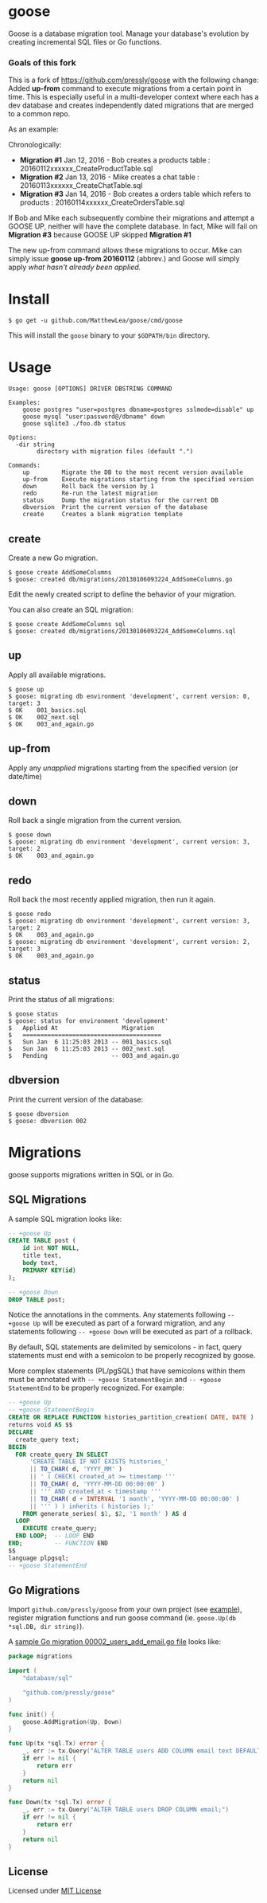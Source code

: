 # goose

Goose is a database migration tool. Manage your database's evolution by creating incremental SQL files or Go functions.


### Goals of this fork

This is a fork of https://github.com/pressly/goose with the following change:
Added **up-from** command to execute migrations from a certain point in time.  This is especially useful in a multi-developer 
context where each has a dev database and creates independently dated migrations that are merged to a common repo.

As an example:

Chronologically:
* **Migration \#1** Jan 12, 2016 - Bob creates a products table  : 20160112xxxxxx_CreateProductTable.sql
* **Migration \#2** Jan 13, 2016 - Mike creates a chat table  : 20160113xxxxxx_CreateChatTable.sql
* **Migration \#3** Jan 14, 2016 - Bob creates a orders table which refers to products :  20160114xxxxxx_CreateOrdersTable.sql

If Bob and Mike each subsequently combine their migrations and attempt a GOOSE UP, neither will have the complete database.  In fact, Mike will fail on 
**Migration \#3** because GOOSE UP skipped **Migration \#1**  

The new up-from command allows these migrations to occur.  Mike can simply issue **goose up-from 20160112** (abbrev.) and Goose will simply apply *what hasn't already been applied.*


# Install

    $ go get -u github.com/MatthewLea/goose/cmd/goose

This will install the `goose` binary to your `$GOPATH/bin` directory.

# Usage

```
Usage: goose [OPTIONS] DRIVER DBSTRING COMMAND

Examples:
    goose postgres "user=postgres dbname=postgres sslmode=disable" up
    goose mysql "user:password@/dbname" down
    goose sqlite3 ./foo.db status

Options:
  -dir string
    	directory with migration files (default ".")

Commands:
    up         Migrate the DB to the most recent version available
    up-from    Execute migrations starting from the specified version
    down       Roll back the version by 1
    redo       Re-run the latest migration
    status     Dump the migration status for the current DB
    dbversion  Print the current version of the database
    create     Creates a blank migration template
```
## create

Create a new Go migration.

    $ goose create AddSomeColumns
    $ goose: created db/migrations/20130106093224_AddSomeColumns.go

Edit the newly created script to define the behavior of your migration.

You can also create an SQL migration:

    $ goose create AddSomeColumns sql
    $ goose: created db/migrations/20130106093224_AddSomeColumns.sql

## up

Apply all available migrations.

    $ goose up
    $ goose: migrating db environment 'development', current version: 0, target: 3
    $ OK    001_basics.sql
    $ OK    002_next.sql
    $ OK    003_and_again.go

## up-from

Apply any *unapplied* migrations starting from the specified version (or date/time)

## down

Roll back a single migration from the current version.

    $ goose down
    $ goose: migrating db environment 'development', current version: 3, target: 2
    $ OK    003_and_again.go

## redo

Roll back the most recently applied migration, then run it again.

    $ goose redo
    $ goose: migrating db environment 'development', current version: 3, target: 2
    $ OK    003_and_again.go
    $ goose: migrating db environment 'development', current version: 2, target: 3
    $ OK    003_and_again.go

## status

Print the status of all migrations:

    $ goose status
    $ goose: status for environment 'development'
    $   Applied At                  Migration
    $   =======================================
    $   Sun Jan  6 11:25:03 2013 -- 001_basics.sql
    $   Sun Jan  6 11:25:03 2013 -- 002_next.sql
    $   Pending                  -- 003_and_again.go

## dbversion

Print the current version of the database:

    $ goose dbversion
    $ goose: dbversion 002

# Migrations

goose supports migrations written in SQL or in Go.

## SQL Migrations

A sample SQL migration looks like:

```sql
-- +goose Up
CREATE TABLE post (
    id int NOT NULL,
    title text,
    body text,
    PRIMARY KEY(id)
);

-- +goose Down
DROP TABLE post;
```

Notice the annotations in the comments. Any statements following `-- +goose Up` will be executed as part of a forward migration, and any statements following `-- +goose Down` will be executed as part of a rollback.

By default, SQL statements are delimited by semicolons - in fact, query statements must end with a semicolon to be properly recognized by goose.

More complex statements (PL/pgSQL) that have semicolons within them must be annotated with `-- +goose StatementBegin` and `-- +goose StatementEnd` to be properly recognized. For example:

```sql
-- +goose Up
-- +goose StatementBegin
CREATE OR REPLACE FUNCTION histories_partition_creation( DATE, DATE )
returns void AS $$
DECLARE
  create_query text;
BEGIN
  FOR create_query IN SELECT
      'CREATE TABLE IF NOT EXISTS histories_'
      || TO_CHAR( d, 'YYYY_MM' )
      || ' ( CHECK( created_at >= timestamp '''
      || TO_CHAR( d, 'YYYY-MM-DD 00:00:00' )
      || ''' AND created_at < timestamp '''
      || TO_CHAR( d + INTERVAL '1 month', 'YYYY-MM-DD 00:00:00' )
      || ''' ) ) inherits ( histories );'
    FROM generate_series( $1, $2, '1 month' ) AS d
  LOOP
    EXECUTE create_query;
  END LOOP;  -- LOOP END
END;         -- FUNCTION END
$$
language plpgsql;
-- +goose StatementEnd
```

## Go Migrations

Import `github.com/pressly/goose` from your own project (see [example](./example/migrations-go/cmd/main.go)), register migration functions and run goose command (ie. `goose.Up(db *sql.DB, dir string)`).

A [sample Go migration 00002_users_add_email.go file](./example/migrations-go/00002_users_add_email.go) looks like:

```go
package migrations

import (
	"database/sql"

	"github.com/pressly/goose"
)

func init() {
	goose.AddMigration(Up, Down)
}

func Up(tx *sql.Tx) error {
	_, err := tx.Query("ALTER TABLE users ADD COLUMN email text DEFAULT '' NOT NULL;")
	if err != nil {
		return err
	}
	return nil
}

func Down(tx *sql.Tx) error {
	_, err := tx.Query("ALTER TABLE users DROP COLUMN email;")
	if err != nil {
		return err
	}
	return nil
}
```

## License

Licensed under [MIT License](./LICENSE)

[GoDoc]: https://godoc.org/github.com/pressly/goose
[GoDoc Widget]: https://godoc.org/github.com/pressly/goose?status.svg
[Travis]: https://travis-ci.org/pressly/goose
[Travis Widget]: https://travis-ci.org/pressly/goose.svg?branch=master
